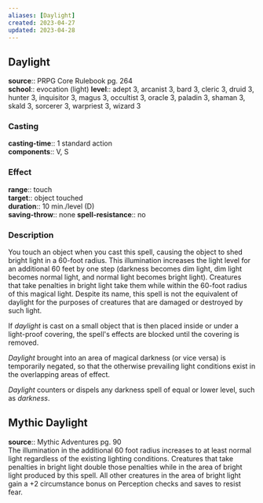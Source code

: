 ```yaml
---
aliases: [Daylight]
created: 2023-04-27
updated: 2023-04-28
---
```


## Daylight

**source**:: PRPG Core Rulebook pg. 264  
**school**:: evocation (light)
**level**:: adept 3, arcanist 3, bard 3, cleric 3, druid 3, hunter 3, inquisitor 3, magus 3, occultist 3, oracle 3, paladin 3, shaman 3, skald 3, sorcerer 3, warpriest 3, wizard 3

### Casting

**casting-time**:: 1 standard action  
**components**:: V, S

### Effect

**range**:: touch  
**target**:: object touched  
**duration**:: 10 min./level (D)  
**saving-throw**:: none
**spell-resistance**:: no

### Description

You touch an object when you cast this spell, causing the object to shed bright light in a 60-foot radius. This illumination increases the light level for an additional 60 feet by one step (darkness becomes dim light, dim light becomes normal light, and normal light becomes bright light). Creatures that take penalties in bright light take them while within the 60-foot radius of this magical light. Despite its name, this spell is not the equivalent of daylight for the purposes of creatures that are damaged or destroyed by such light.  
  
If *daylight* is cast on a small object that is then placed inside or under a light-proof covering, the spell's effects are blocked until the covering is removed.  
  
*Daylight* brought into an area of magical darkness (or vice versa) is temporarily negated, so that the otherwise prevailing light conditions exist in the overlapping areas of effect.  
  
*Daylight* counters or dispels any darkness spell of equal or lower level, such as *darkness*.

## Mythic Daylight

**source**:: Mythic Adventures pg. 90  
The illumination in the additional 60 foot radius increases to at least normal light regardless of the existing lighting conditions. Creatures that take penalties in bright light double those penalties while in the area of bright light produced by this spell. All other creatures in the area of bright light gain a +2 circumstance bonus on Perception checks and saves to resist fear.
